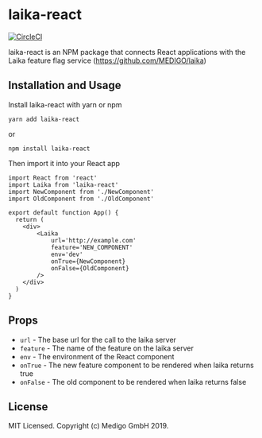 # laika-react

[![CircleCI](https://circleci.com/gh/medigo/laika-react.svg?style=svg)](https://circleci.com/gh/medigo/laika-react)

laika-react is an NPM package that connects React applications with the Laika feature flag service (https://github.com/MEDIGO/laika)

## Installation and Usage

Install laika-react with yarn or npm

```
yarn add laika-react
```

or

```
npm install laika-react
```

Then import it into your React app

```
import React from 'react'
import Laika from 'laika-react'
import NewComponent from './NewComponent'
import OldComponent from './OldComponent'

export default function App() {
  return (
    <div>
        <Laika
            url='http://example.com'
            feature='NEW_COMPONENT'
            env='dev'
            onTrue={NewComponent}
            onFalse={OldComponent}
        />
    </div>
  )
}
```

## Props

- `url` - The base url for the call to the laika server
- `feature` - The name of the feature on the laika server
- `env` - The environment of the React component
- `onTrue` - The new feature component to be rendered when laika returns true
- `onFalse` - The old component to be rendered when laika returns false

## License

MIT Licensed. Copyright (c) Medigo GmbH 2019.
